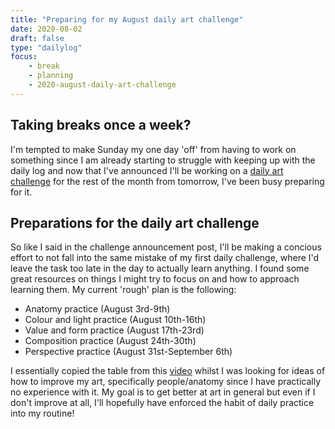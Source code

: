 ```yaml
---
title: "Preparing for my August daily art challenge"
date: 2020-08-02
draft: false
type: "dailylog"
focus:
    - break
    - planning
    - 2020-august-daily-art-challenge
---
```


## Taking breaks once a week?

I'm tempted to make Sunday my one day 'off' from having to work on something since I am already starting to struggle with keeping up with the daily log and now that I've announced I'll be working on a [daily art challenge](/posts/2020-08-02-august-daily-art-challenge/) for the rest of the month from tomorrow, I've been busy preparing for it.

## Preparations for the daily art challenge

So like I said in the challenge announcement post, I'll be making a concious effort to not fall into the same mistake of my first daily challenge, where I'd leave the task too late in the day to actually learn anything. I found some great resources on things I might try to focus on and how to approach learning them. My current 'rough' plan is the following:

 - Anatomy practice (August 3rd-9th)
 - Colour and light practice (August 10th-16th)
 - Value and form practice (August 17th-23rd)
 - Composition practice (August 24th-30th)
 - Perspective practice (August 31st-September 6th)

 I essentially copied the table from this [video](https://www.youtube.com/watch?v=45y275C-NJU) whilst I was looking for ideas of how to improve my art, specifically people/anatomy since I have practically no experience with it. My goal is to get better at art in general but even if I don't improve at all, I'll hopefully have enforced the habit of daily practice into my routine!